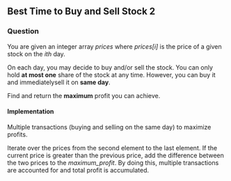 ## Best Time to Buy and Sell Stock 2

### Question 

You are given an integer array *prices* where *prices[i]* is the price of a given stock on the *ith* day.

On each day, you may decide to buy and/or sell the stock. You can only hold **at most one** share of the stock at any time. However, you can buy it and immediatelysell it on **same day**.

Find and return the **maximum** profit you can achieve.

#### Implementation 

Multiple transactions (buying and selling on the same day) to maximize profits.

Iterate over the prices from the second element to the last element. If the current price is greater than the previous price, add the difference between the two prices to the *maximum_profit*. By doing this, multiple transactions are accounted for and total profit is accumulated.

